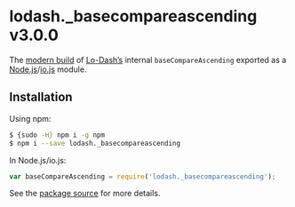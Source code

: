 # lodash._basecompareascending v3.0.0

The [modern build](https://github.com/lodash/lodash/wiki/Build-Differences) of [Lo-Dash’s](https://lodash.com/) internal `baseCompareAscending` exported as a [Node.js](http://nodejs.org/)/[io.js](https://iojs.org/) module.

## Installation

Using npm:

```bash
$ {sudo -H} npm i -g npm
$ npm i --save lodash._basecompareascending
```

In Node.js/io.js:

```js
var baseCompareAscending = require('lodash._basecompareascending');
```

See the [package source](https://github.com/lodash/lodash/blob/3.0.0-npm-packages/lodash._basecompareascending/index.js) for more details.
